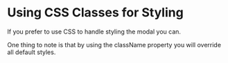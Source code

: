 # Using CSS Classes for Styling

If you prefer to use CSS to handle styling the modal you can.

One thing to note is that by using the className property you will override all default styles.

[](codepen://claydiffrient/KNjVrG)
